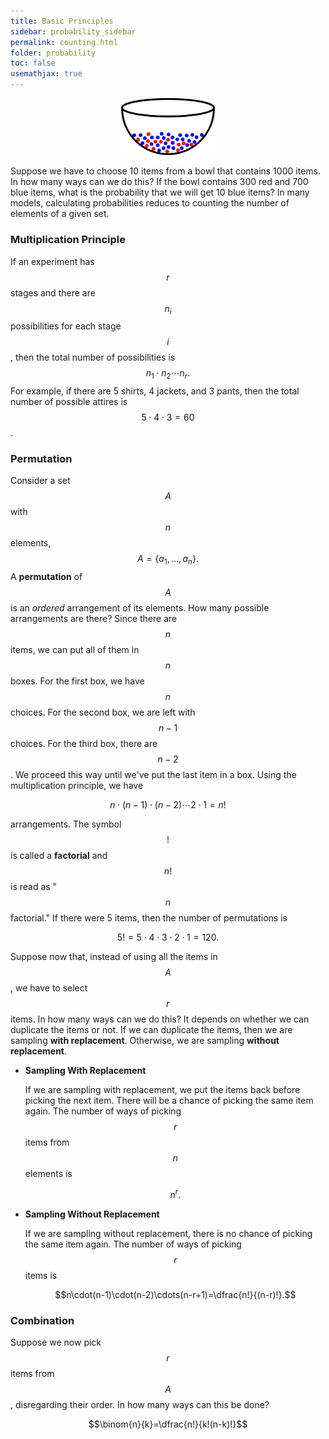 ```yaml
---
title: Basic Principles
sidebar: probability_sidebar
permalink: counting.html
folder: probability
toc: false
usemathjax: true
---
```


<p align="center">
  <img src="images/prob/bowl.png" style="width:150px;height:auto;"/>
</p>

Suppose we have to choose 10 items from a bowl that contains 1000 items. In how many ways can we do this? If the bowl contains 300 red and 700 blue items, what is the probability that we will get 10 blue items? In many models, calculating probabilities reduces to counting the number of elements of a given set.

### Multiplication Principle

If an experiment has $$r$$ stages and there are $$n_i$$ possibilities for each stage $$i$$, then the total number of possibilities is $$n_1\cdot n_2\cdots n_r.$$ For example, if there are 5 shirts, 4 jackets, and 3 pants, then the total number of possible attires is $$5\cdot 4\cdot 3=60$$.

### Permutation

Consider a set $$A$$ with $$n$$ elements, $$A=\{a_1,\ldots,a_n\}.$$ A **permutation** of $$A$$ is an *ordered* arrangement of its elements. How many possible arrangements are there? Since there are $$n$$ items, we can put all of them in $$n$$ boxes. For the first box, we have $$n$$ choices. For the second box, we are left with $$n-1$$ choices. For the third box, there are $$n-2$$. We proceed this way until we've put the last item in a box. Using the multiplication principle, we have

$$n\cdot(n-1)\cdot(n-2)\cdots 2\cdot 1=n!$$

arrangements. The symbol $$!$$ is called a **factorial** and $$n!$$ is read as "$$n$$ factorial." If there were 5 items, then the number of permutations is

$$5!=5\cdot4\cdot3\cdot2\cdot1=120.$$

Suppose now that, instead of using all the items in $$A$$, we have to select $$r$$ items. In how many ways can we do this? It depends on whether we can duplicate the items or not. If we can duplicate the items, then we are sampling **with replacement**. Otherwise, we are sampling **without replacement**.

* **Sampling With Replacement**

  If we are sampling with replacement, we put the items back before picking the next item. There will be a chance of picking the same item again. The number of ways of picking $$r$$ items from $$n$$ elements is

  $$n^r.$$

* **Sampling Without Replacement**

  If we are sampling without replacement, there is no chance of picking the same item again. The number of ways of picking $$r$$ items is

  $$n\cdot(n-1)\cdot(n-2)\cdots(n-r+1)=\dfrac{n!}{(n-r)!}.$$

### Combination

Suppose we now pick $$r$$ items from $$A$$, disregarding their order. In how many ways can this be done?

$$\binom{n}{k}=\dfrac{n!}{k!(n-k)!}$$
